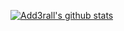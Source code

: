 [![Add3rall's github stats](https://github-readme-stats.vercel.app/api?username=Add3rall&count_private=true&theme=tokyonight)](https://github.com/Add3rall/github-readme-stats)
